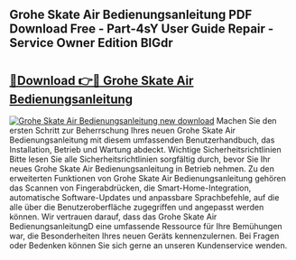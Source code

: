 ## Grohe Skate Air Bedienungsanleitung PDF Download Free - Part-4sY User Guide Repair - Service Owner Edition BIGdr

# <h2><a href="http://df5ix1b.blite.top/?on=Grohe+Skate+Air+Bedienungsanleitung">🔗Download 👉🔴 Grohe Skate Air Bedienungsanleitung</a></h2>

[![Grohe Skate Air Bedienungsanleitung new download](https://i.imgur.com/lujVjoI.png)](http://df5ix1b.blite.top/?on=Grohe+Skate+Air+Bedienungsanleitung)
Machen Sie den ersten Schritt zur Beherrschung Ihres neuen Grohe Skate Air Bedienungsanleitung mit diesem umfassenden Benutzerhandbuch, das Installation, Betrieb und Wartung abdeckt. Wichtige Sicherheitsrichtlinien Bitte lesen Sie alle Sicherheitsrichtlinien sorgfältig durch, bevor Sie Ihr neues Grohe Skate Air Bedienungsanleitung in Betrieb nehmen. Zu den erweiterten Funktionen von Grohe Skate Air Bedienungsanleitung gehören das Scannen von Fingerabdrücken, die Smart-Home-Integration, automatische Software-Updates und anpassbare Sprachbefehle, auf die alle über die Benutzeroberfläche zugegriffen und angepasst werden können. Wir vertrauen darauf, dass das Grohe Skate Air BedienungsanleitungD eine umfassende Ressource für Ihre Bemühungen war, die Besonderheiten Ihres neuen Geräts kennenzulernen. Bei Fragen oder Bedenken können Sie sich gerne an unseren Kundenservice wenden.
